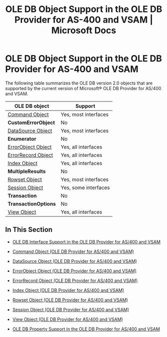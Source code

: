 ﻿---
title: "OLE DB Object Support in the OLE DB Provider for AS-400 and VSAM | Microsoft Docs"
ms.custom: ""
ms.date: "11/30/2017"
ms.prod: "host-integration-server"
ms.reviewer: ""
ms.suite: ""
ms.tgt_pltfrm: ""
ms.topic: "article"
ms.assetid: 4cd40fd1-4a86-4b87-90b8-bcb5ba4cbc56
caps.latest.revision: 3
---
# OLE DB Object Support in the OLE DB Provider for AS-400 and VSAM
The following table summarizes the OLE DB version 2.0 objects that are supported by the current version of Microsoft® OLE DB Provider for AS/400 and VSAM.  
  
|OLE DB object|Support|  
|-------------------|-------------|  
|[Command Object](../core/command-object-ole-db-provider-for-as-400-and-vsam.md)|Yes, most interfaces|  
|**CustomErrorObject**|No|  
|[DataSource Object](../core/datasource-object-ole-db-provider-for-as-400-and-vsam.md)|Yes, most interfaces|  
|**Enumerator**|No|  
|[ErrorObject Object](../core/errorobject-object-ole-db-provider-for-as-400-and-vsam.md)|Yes, all interfaces|  
|[ErrorRecord Object](../core/errorrecord-object-ole-db-provider-for-as-400-and-vsam.md)|Yes, all interfaces|  
|[Index Object](../core/index-object-ole-db-provider-for-as-400-and-vsam.md)|Yes, all interfaces|  
|**MultipleResults**|No|  
|[Rowset Object](../core/rowset-object-ole-db-provider-for-as-400-and-vsam.md)|Yes, most interfaces|  
|[Session Object](../core/session-object-ole-db-provider-for-as-400-and-vsam.md)|Yes, some interfaces|  
|**Transaction**|No|  
|**TransactionOptions**|No|  
|[View Object](../core/view-object-ole-db-provider-for-as-400-and-vsam.md)|Yes, all interfaces|  
  
## In This Section  
  
-   [OLE DB Interface Support in the OLE DB Provider for AS/400 and VSAM](../core/ole-db-interface-support-in-the-ole-db-provider-for-as-400-and-vsam.md)  
  
-   [Command Object (OLE DB Provider for AS/400 and VSAM)](../core/command-object-ole-db-provider-for-as-400-and-vsam.md)  
  
-   [DataSource Object (OLE DB Provider for AS/400 and VSAM)](../core/datasource-object-ole-db-provider-for-as-400-and-vsam.md)  
  
-   [ErrorObject Object (OLE DB Provider for AS/400 and VSAM)](../core/errorobject-object-ole-db-provider-for-as-400-and-vsam.md)  
  
-   [ErrorRecord Object (OLE DB Provider for AS/400 and VSAM)](../core/errorrecord-object-ole-db-provider-for-as-400-and-vsam.md)  
  
-   [Index Object (OLE DB Provider for AS/400 and VSAM)](../core/index-object-ole-db-provider-for-as-400-and-vsam.md)  
  
-   [Rowset Object (OLE DB Provider for AS/400 and VSAM)](../core/rowset-object-ole-db-provider-for-as-400-and-vsam.md)  
  
-   [Session Object (OLE DB Provider for AS/400 and VSAM)](../core/session-object-ole-db-provider-for-as-400-and-vsam.md)  
  
-   [View Object (OLE DB Provider for AS/400 and VSAM)](../core/view-object-ole-db-provider-for-as-400-and-vsam.md)  
  
-   [OLE DB Property Support in the OLE DB Provider for AS/400 and VSAM](../core/ole-db-property-support-in-the-ole-db-provider-for-as-400-and-vsam.md)